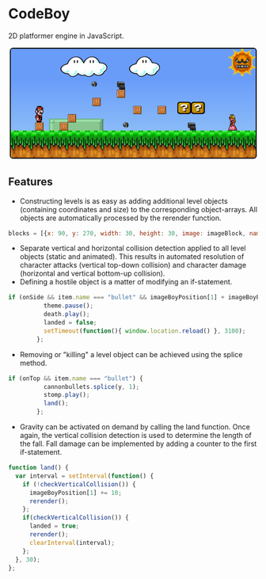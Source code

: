 # CodeBoy
2D platformer engine in JavaScript.

![screenshot](/img/codeboy_preview.png?raw=true)

## Features
- Constructing levels is as easy as adding additional level objects (containing coordinates and size) to the corresponding object-arrays. All objects are automatically processed by the rerender function.
```javascript
blocks = [{x: 90, y: 270, width: 30, height: 30, image: imageBlock, name: "block"}, {x: 180, y: 270, width: 30, height: 30, image: imageBlock, name: "block"}];
```
- Separate vertical and horizontal collision detection applied to all level objects (static and animated). This results in  automated resolution of character attacks (vertical top-down collision) and character damage (horizontal and vertical bottom-up collision).
- Defining a hostile object is a matter of modifying an if-statement.
```javascript
if (onSide && item.name === "bullet" && imageBoyPosition[1] + imageBoyPosition[3] > item.y) {
          theme.pause();
          death.play();
          landed = false;
          setTimeout(function(){ window.location.reload() }, 3100);
        };
```
- Removing or "killing" a level object can be achieved using the splice method.
```javascript
if (onTop && item.name === "bullet") {
          cannonbullets.splice(y, 1);
          stomp.play();
          land();
        };
```
- Gravity can be activated on demand by calling the land function. Once again, the vertical collision detection is used to determine the length of the fall. Fall damage can be implemented by adding a counter to the first if-statement.
```javascript
function land() {
  var interval = setInterval(function() {
    if (!checkVerticalCollision()) {
      imageBoyPosition[1] += 10;
      rerender();
    };
    if(checkVerticalCollision()) {
      landed = true;
      rerender();
      clearInterval(interval);
    };
  }, 30);
};
```

